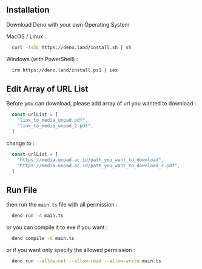 
## Installation

Download Deno with your own Operating System

MacOS / Linux  :
```bash
  curl -fsSL https://deno.land/install.sh | sh
```

Windows (with PowerShell) :
```bash
  irm https://deno.land/install.ps1 | iex
```

## Edit Array of URL List
Before you can download, please add array of url you wanted to download : 
```typescript
  const urlList = [
    "link_to_media_unpad.pdf",
    "link_to_media_unpad_2.pdf",
  ]
```
change to :
```typescript
  const urlList = [
    "https://media.unpad.ac.id/path_you_want_to_download",
    "https://media.unpad.ac.id/path_you_want_to_download_2.pdf",
  ]
```

## Run File
then run the `main.ts` file with all permission :
```bash
  deno run -A main.ts
```

or you can compile it to exe if you want :
```bash
  deno compile -A main.ts
```

or if you want only specify the allowed permission :
```bash
  deno run --allow-net --allow-read --allow-write main.ts
```
